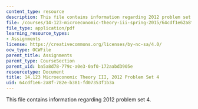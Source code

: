 ```yaml
---
content_type: resource
description: This file contains information regarding 2012 problem set 4.
file: /courses/14-123-microeconomic-theory-iii-spring-2015/64cdf1e62a8f782eb381fd07353f1b3a_MIT14_123S15_PSet_4_12.pdf
file_type: application/pdf
learning_resource_types:
- Assignments
license: https://creativecommons.org/licenses/by-nc-sa/4.0/
ocw_type: OCWFile
parent_title: Assignments
parent_type: CourseSection
parent_uid: ba5a8d78-779c-a0e3-0af0-172aabd3905e
resourcetype: Document
title: 14.123 Microeconomic Theory III, 2012 Problem Set 4
uid: 64cdf1e6-2a8f-782e-b381-fd07353f1b3a
---
```

This file contains information regarding 2012 problem set 4.